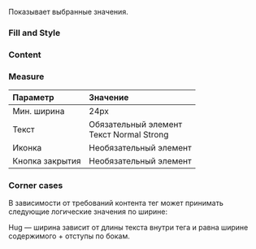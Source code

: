 Показывает выбранные значения.

<!-- example(tag-overview) -->

### Fill and Style

<!-- example(tag-fill-and-style) -->

### Content

<!-- example(tag-content) -->

### Measure

| Параметр | Значение |
|:--- |:--- |
| Мин. ширина | 24px |
| Текст | Обязательный элемент<br>Текст Normal Strong |
| Иконка | Необязательный элемент |
| Кнопка закрытия | Необязательный элемент |

### Corner cases

В зависимости от требований контента тег может принимать следующие логические значения по ширине:

Hug — ширина зависит от длины текста внутри тега и равна ширине содержимого + отступы по бокам.

<!-- example(tag-hug-content) -->

